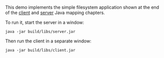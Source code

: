 This demo implements the simple filesystem application shown at the end of
the [client][1] and [server][2] Java mapping chapters.

To run it, start the server in a window:

```
java -jar build/libs/server.jar
```

Then run the client in a separate window:

```
java -jar build/libs/client.jar
```

[1]: https://doc.zeroc.com/ice/3.7/language-mappings/java-mapping/client-side-slice-to-java-mapping/example-of-a-file-system-client-in-java
[2]: https://doc.zeroc.com/ice/3.7/language-mappings/java-mapping/server-side-slice-to-java-mapping/example-of-a-file-system-server-in-java
